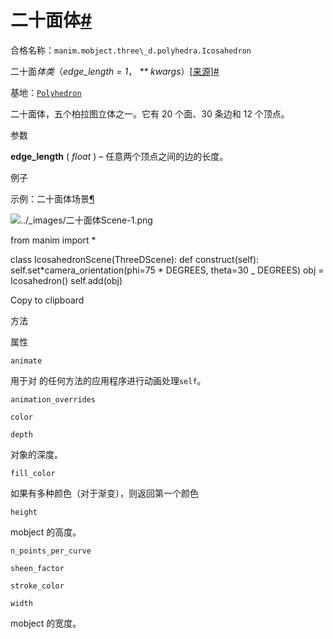 # 二十面体[#](#icosahedron "此标题的固定链接")

合格名称：`manim.mobject.three\_d.polyhedra.Icosahedron`

二十面*体类*（_edge_length = 1_， _\*\* kwargs_）[\[来源\]](../_modules/manim/mobject/three_d/polyhedra.html#Icosahedron)[#](#manim.mobject.three_d.polyhedra.Icosahedron "此定义的固定链接")

基地：[`Polyhedron`](manim.mobject.three_d.polyhedra.Polyhedron.html#manim.mobject.three_d.polyhedra.Polyhedron "manim.mobject.two_d.polyhedra.Polyhedron")

二十面体，五个柏拉图立体之一。它有 20 个面、30 条边和 12 个顶点。

参数

**edge_length** ( _float_ ) – 任意两个顶点之间的边的长度。

例子

示例：二十面体场景[¶](#icosahedronscene)

![../_images/二十面体Scene-1.png](../_images/IcosahedronScene-1.png)

from manim import \*

class IcosahedronScene(ThreeDScene):
def construct(self):
self.set*camera_orientation(phi=75 * DEGREES, theta=30 \_ DEGREES)
obj = Icosahedron()
self.add(obj)

Copy to clipboard

方法

属性

`animate`

用于对 的任何方法的应用程序进行动画处理`self`。

`animation_overrides`

`color`

`depth`

对象的深度。

`fill_color`

如果有多种颜色（对于渐变），则返回第一个颜色

`height`

mobject 的高度。

`n_points_per_curve`

`sheen_factor`

`stroke_color`

`width`

mobject 的宽度。
